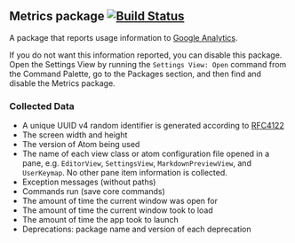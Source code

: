 ## Metrics package [![Build Status](https://travis-ci.org/atom/metrics.svg?branch=master)](https://travis-ci.org/atom/metrics)

A package that reports usage information to [Google Analytics][GA].

If you do not want this information reported, you can disable this package.
Open the Settings View by running the `Settings View: Open` command from the
Command Palette, go to the Packages section, and then find and disable the
Metrics package.

### Collected Data

* A unique UUID v4 random identifier is generated according to [RFC4122][RFC4122]
* The screen width and height
* The version of Atom being used
* The name of each view class or atom configuration file opened in a pane, e.g. `EditorView`, `SettingsView`,
  `MarkdownPreviewView`, and `UserKeymap`. No other pane item information is collected.
* Exception messages (without paths)
* Commands run (save core commands)
* The amount of time the current window was open for
* The amount of time the current window took to load
* The amount of time the app took to launch
* Deprecations: package name and version of each deprecation

[GA]: http://www.google.com/analytics
[MAC]: http://en.wikipedia.org/wiki/MAC_address
[RFC4122]: http://www.ietf.org/rfc/rfc4122.txt
